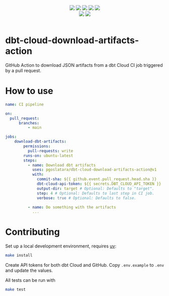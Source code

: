 
<div align="center">
  <a>
	<img src="https://img.shields.io/github/release/pgoslatara/dbt-cloud-download-artifacts-action.svg?logo=github">
  </a>
  <a>
	<img src="https://github.com/pgoslatara/dbt-cloud-download-artifacts-action/actions/workflows/ci_pipeline.yml/badge.svg">
  </a>
  <a>
	<img src="https://img.shields.io/badge/License-MIT-yellow.svg">
  </a>
  <a>
	<img src="https://img.shields.io/github/last-commit/pgoslatara/dbt-cloud-download-artifacts-action/main">
  </a>
  <a>
	<img src="https://img.shields.io/github/commits-since/pgoslatara/dbt-cloud-download-artifacts-action/latest">
  </a>
</div>

<div align="center">
  <a>
	<img src="https://img.shields.io/badge/style-ruff-41B5BE?style=flat">
  </a>
  <a>
	<img src="https://www.aschey.tech/tokei/github/pgoslatara/dbt-cloud-download-artifacts-action?category=code">
  </a>
</div>
<br/>

# dbt-cloud-download-artifacts-action

GitHub Action to download JSON artifacts from a dbt Cloud CI job triggered by a pull request.

# How to use

```yaml
name: CI pipeline

on:
  pull_request:
      branches:
          - main

jobs:
    download-dbt-artifacts:
        permissions:
          pull-requests: write
        runs-on: ubuntu-latest
        steps:
          - name: Download dbt artifacts
            uses: pgoslatara/dbt-cloud-download-artifacts-action@v1
            with:
              commit-sha: ${{ github.event.pull_request.head.sha }}
              dbt-cloud-api-token: ${{ secrets.DBT_CLOUD_API_TOKEN }}
              output-dir: target # Optional: Defaults to "target".
              step: 4 # Optional: Defaults to last step in CI job.
              verbose: true # Optional: Defaults to false.

          - name: Do something with the artifacts
            ...
```

# Contributing

Set up a local development environment, requires [uv](https://github.com/astral-sh/uv):
```bash
make install
```

Create API tokens for both dbt Cloud and GitHub. Copy `.env.example` to `.env` and update the values.

All tests can be run with
```bash
make test
```
